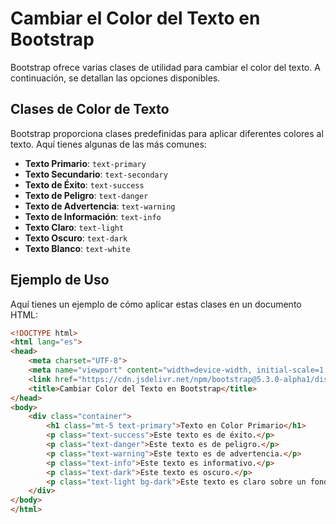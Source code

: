 # Cambiar el Color del Texto en Bootstrap

Bootstrap ofrece varias clases de utilidad para cambiar el color del texto. A continuación, se detallan las opciones disponibles.

## Clases de Color de Texto

Bootstrap proporciona clases predefinidas para aplicar diferentes colores al texto. Aquí tienes algunas de las más comunes:

- **Texto Primario**: `text-primary`
- **Texto Secundario**: `text-secondary`
- **Texto de Éxito**: `text-success`
- **Texto de Peligro**: `text-danger`
- **Texto de Advertencia**: `text-warning`
- **Texto de Información**: `text-info`
- **Texto Claro**: `text-light`
- **Texto Oscuro**: `text-dark`
- **Texto Blanco**: `text-white`

## Ejemplo de Uso

Aquí tienes un ejemplo de cómo aplicar estas clases en un documento HTML:

```html
<!DOCTYPE html>
<html lang="es">
<head>
    <meta charset="UTF-8">
    <meta name="viewport" content="width=device-width, initial-scale=1.0">
    <link href="https://cdn.jsdelivr.net/npm/bootstrap@5.3.0-alpha1/dist/css/bootstrap.min.css" rel="stylesheet">
    <title>Cambiar Color del Texto en Bootstrap</title>
</head>
<body>
    <div class="container">
        <h1 class="mt-5 text-primary">Texto en Color Primario</h1>
        <p class="text-success">Este texto es de éxito.</p>
        <p class="text-danger">Este texto es de peligro.</p>
        <p class="text-warning">Este texto es de advertencia.</p>
        <p class="text-info">Este texto es informativo.</p>
        <p class="text-dark">Este texto es oscuro.</p>
        <p class="text-light bg-dark">Este texto es claro sobre un fondo oscuro.</p>
    </div>
</body>
</html>
